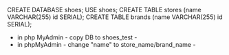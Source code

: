 CREATE DATABASE shoes;
USE shoes;
CREATE TABLE stores (name VARCHAR(255) id SERIAL);
CREATE TABLE brands (name VARCHAR(255) id SERIAL);
- in php MyAdmin - copy DB to shoes_test -  
 - in phpMyAdmin - change "name" to store_name/brand_name -
